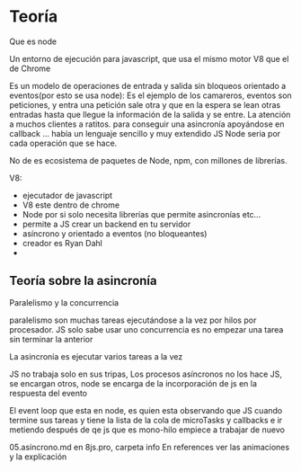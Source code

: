 # Teoría

Que es node

Un entorno de ejecución para javascript, que usa el mismo motor V8 que el de Chrome

Es un modelo de operaciones de entrada y salida sin bloqueos orientado a eventos(por esto se usa node):
Es el ejemplo de los camareros, eventos son peticiones, y entra una petición sale otra y que en la espera se lean otras entradas hasta que llegue la información de la salida y se entre. La atención a muchos clientes a ratitos.
para conseguir una asincronía apoyándose en callback ... había un lenguaje sencillo y muy extendido JS
Node seria por cada operación que se hace.




No de es ecosistema de paquetes de Node, npm, con millones de librerías.

V8:

-   ejecutador de javascript
-   V8 este dentro de chrome
-   Node por si solo necesita librerías que permite asincronías etc...
-   permite a JS crear un backend en tu servidor
-   asíncrono y orientado a eventos (no bloqueantes)
-   creador es Ryan Dahl
-   


## Teoría sobre la asincronía

Paralelismo y la concurrencia

paralelismo son muchas tareas ejecutándose a la vez por hilos por procesador. JS solo sabe usar uno
concurrencia es no empezar una tarea sin terminar la anterior

La asincronía es ejecutar varios tareas a la vez

JS no trabaja solo en sus tripas, Los procesos asíncronos no los hace JS, se encargan otros, node se encarga de la incorporación de js en la respuesta del evento

El event loop que esta en node, es quien esta observando que JS cuando termine sus tareas y tiene la lista de la cola de microTasks y callbacks e ir metiendo después de qe js que es mono-hilo empiece a trabajar de nuevo

05.asíncrono.md en 8js.pro, carpeta info
En references ver las animaciones y la explicación


